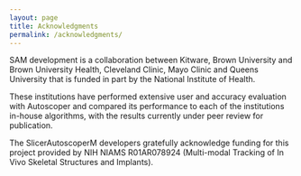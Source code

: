 ```yaml
---
layout: page
title: Acknowledgments
permalink: /acknowledgments/
---
```


SAM development is a collaboration between Kitware, Brown University and Brown University Health, Cleveland Clinic, Mayo Clinic and Queens University that is funded in part by the National Institute of Health.

These institutions have performed extensive user and accuracy evaluation with Autoscoper and compared its performance to each of the institutions in-house algorithms, with the results currently under peer review for publication.

The SlicerAutoscoperM developers gratefully acknowledge funding for this project provided by NIH NIAMS R01AR078924 (Multi-modal Tracking of In Vivo Skeletal Structures and Implants).
